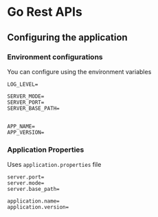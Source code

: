 # Go Rest APIs


## Configuring the application
### Environment configurations
You can configure using the environment variables
```shell
LOG_LEVEL=

SERVER_MODE=
SERVER_PORT=
SERVER_BASE_PATH=


APP_NAME=
APP_VERSION=
```

### Application Properties
Uses `application.properties` file
```properties
server.port=
server.mode=
server.base_path=

application.name=
application.version=
```